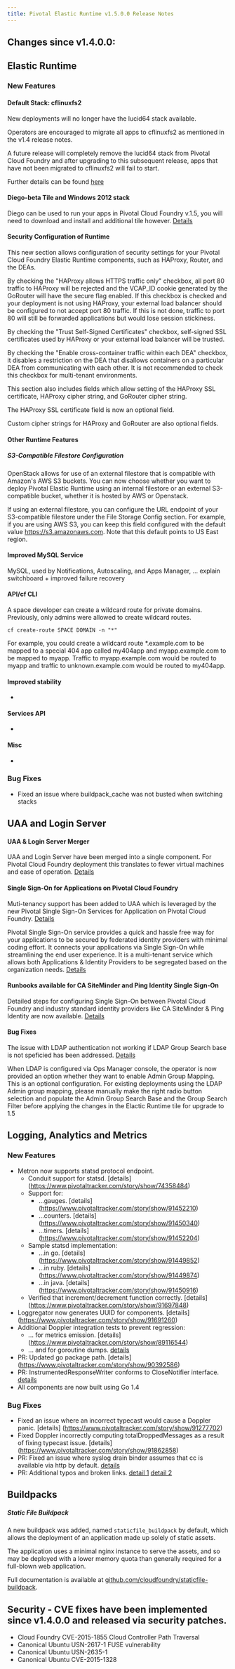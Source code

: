 ```yaml
---
title: Pivotal Elastic Runtime v1.5.0.0 Release Notes
---
```


## Changes since v1.4.0.0:

## Elastic Runtime

### New Features

#### Default Stack: cflinuxfs2

New deployments will no longer have the lucid64 stack available.

Operators are encouraged to migrate all apps to cflinuxfs2 as mentioned in the v1.4 release notes.

A future release will completely remove the lucid64 stack from Pivotal Cloud Foundry and after upgrading to this subsequent release, apps that have not been migrated to cflinuxfs2 will fail to start.

Further details can be found [here](https://support.pivotal.io/hc/en-us/articles/205751277-New-cflinuxfs2-Stack)

#### Diego-beta Tile and Windows 2012 stack 

Diego can be used to run your apps in Pivotal Cloud Foundry v.1.5, you will need to download and install and additional tile however. [Details](http://docs.pivotal.io/pivotalcf/opsguide/diego-beta.html)

#### Security Configuration of Runtime

This new section allows configuration of security settings for your Pivotal Cloud Foundry Elastic Runtime components, such as HAProxy, Router, and the DEAs.

By checking the "HAProxy allows HTTPS traffic only" checkbox, all port 80 traffic to HAProxy will be rejected and the VCAP_ID cookie generated by the GoRouter will have the secure flag enabled. If this checkbox is checked and your deployment is not using HAProxy, your external load balancer should be configured to not accept port 80 traffic.  If this is not done, traffic to port 80 will still be forwarded applications but would lose session stickiness.

By checking the "Trust Self-Signed Certificates" checkbox, self-signed SSL certificates used by HAProxy or your external load balancer will be trusted. 

By checking the "Enable cross-container traffic within each DEA" checkbox, it disables a restriction on the DEA that disallows containers on a particular DEA from communicating with each other.  It is not recommended to check this checkbox for multi-tenant environments.  

This section also includes fields which allow setting of the HAProxy SSL certificate, HAProxy cipher string, and GoRouter cipher string. 

The HAProxy SSL certificate field is now an optional field.

Custom cipher strings for HAProxy and GoRouter are also optional fields.

#### Other Runtime Features

##### S3-Compatible Filestore Configuration

OpenStack allows for use of an external filestore that is compatible with Amazon's AWS S3 buckets. You can now choose whether you want to deploy Pivotal Elastic Runtime using an internal filestore or an external S3-compatible bucket, whether it is hosted by AWS or Openstack.

If using an external filestore, you can configure the URL endpoint of your S3-compatible filestore under the File Storage Config section. For example, if you are using AWS S3, you can keep this field configured with the default value https://s3.amazonaws.com. Note that this default points to US East region.

#### Improved MySQL Service
MySQL, used by Notifications, Autoscaling, and Apps Manager, ... explain switchboard + improved failure recovery

#### API/cf CLI

A space developer can create a wildcard route for private domains.  Previously, only admins were allowed to create wildcard routes.

`cf create-route SPACE DOMAIN -n "*"`

For example, you could create a wildcard route *.example.com to be mapped to a special 404 app called my404app and myapp.example.com to be mapped to myapp.
Traffic to myapp.example.com would be routed to myapp and traffic to unknown.example.com would be routed to my404app. 

#### Improved stability
* 

#### Services API
* 

#### Misc
* 

### Bug Fixes
* Fixed an issue where buildpack_cache was not busted when switching stacks

## UAA and Login Server
#### UAA & Login Server Merger
UAA and Login Server have been merged into a single component. For Pivotal Cloud Foundry deployment this translates to fewer virtual machines and ease of operation. [Details](https://github.com/cloudfoundry/uaa/releases/tag/2.0.0)

#### Single Sign-On for Applications on Pivotal Cloud Foundry
Muti-tenancy support has been added to UAA which is leveraged by the new Pivotal Single Sign-On Services for Application on Pivotal Cloud Foundry. [Details](https://github.com/cloudfoundry/uaa/releases/tag/2.1.0)

Pivotal Single Sign-On service provides a quick and hassle free way for your applications to be secured by federated identity providers with minimal coding effort. It connects your applications via Single Sign-On while streamlining the end user experience. It is a multi-tenant service which allows both Applications & Identity Providers to be segregated based on the organization needs. [Details](http://docs.pivotal.io/p-identity/index.html)

#### Runbooks available for CA SiteMinder and Ping Identity Single Sign-On
Detailed steps for configuring Single Sign-On between Pivotal Cloud Foundry and industry standard identity providers like CA SiteMinder & Ping Identity are now available. [Details](http://docs.pivotal.io/pivotalcf/opsguide/sso.html#configure-identity-provider)

#### Bug Fixes
The issue with LDAP authentication not working if LDAP Group Search base is not speficied has been addressed. 
[Details](http://docs.pivotal.io/pivotalcf/pcf-release-notes/p1-v1.4/runtime_ki_1_4.html)

When LDAP is configured via Ops Manager console, the operator is now provided an option whether they want to enable Admin Group Mapping. This is an optional configuration. 
For existing deployments using the LDAP Admin group mapping, please manually make the right radio button selection and populate the Admin Group Search Base and the Group Search Filter before applying the changes in the Elactic Runtime tile for upgrade to 1.5

## Logging, Analytics and Metrics

### New Features
* Metron now supports statsd protocol endpoint.
  * Conduit support for statsd. [details] (https://www.pivotaltracker.com/story/show/74358484)
  * Support for:
    * ...gauges. [details] (https://www.pivotaltracker.com/story/show/91452210)
    * ...counters. [details] (https://www.pivotaltracker.com/story/show/91450340)
    * ...timers. [details] (https://www.pivotaltracker.com/story/show/91452204)
  * Sample statsd implementation:
    * ...in go. [details] (https://www.pivotaltracker.com/story/show/91449852)
    * ...in ruby. [details] (https://www.pivotaltracker.com/story/show/91449874)
    * ...in java. [details] (https://www.pivotaltracker.com/story/show/91450916)
  * Verified that increment/decrement function correctly. [details] (https://www.pivotaltracker.com/story/show/91697848)
* Loggregator now generates UUID for components. [details] (https://www.pivotaltracker.com/story/show/91691260)
* Additional Doppler integration tests to prevent regression:
  * ... for metrics emission. [details] (https://www.pivotaltracker.com/story/show/89116544)
  * ... and for goroutine dumps. [details](https://www.pivotaltracker.com/story/show/89069346)
* PR: Updated go package path. [details] (https://www.pivotaltracker.com/story/show/90392586)
* PR: InstrumentedResponseWriter conforms to CloseNotifier interface. [details](https://www.pivotaltracker.com/story/show/91151056)
* All components are now built using Go 1.4

### Bug Fixes
* Fixed an issue where an incorrect typecast would cause a Doppler panic. [details] (https://www.pivotaltracker.com/story/show/91277702)
* Fixed Doppler incorrectly computing totalDroppedMessages as a result of fixing typecast issue.  [details] (https://www.pivotaltracker.com/story/show/91862858)
* PR: Fixed an issue where syslog drain binder assumes that cc is available via http by default.  [details](https://www.pivotaltracker.com/story/show/89053898)
* PR: Additional typos and broken links. [detail 1](https://www.pivotaltracker.com/story/show/90569414) [detail 2](https://www.pivotaltracker.com/story/show/91918380)

## Buildpacks

##### Static File Buildpack

A new buildpack was added, named `staticfile_buildpack` by default,
which allows the deployment of an application made up solely of static
assets.

The application uses a minimal nginx instance to serve the assets, and
so may be deployed with a lower memory quota than generally required
for a full-blown web application.

Full documentation is available at
[github.com/cloudfoundry/staticfile-buildpack](https://github.com/cloudfoundry/staticfile-buildpack).

## Security - CVE fixes have been implemented since v1.4.0.0 and released via security patches.

* Cloud Foundry CVE-2015-1855 Cloud Controller Path Traversal
* Canonical Ubuntu USN-2617-1 FUSE vulnerability
* Canonical Ubuntu USN-2635-1
* Canonical Ubuntu CVE-2015-1328

